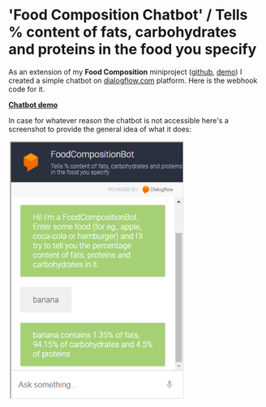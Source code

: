 # 'Food Composition Chatbot' / Tells % content of fats, carbohydrates and proteins in the food you specify

As an extension of my <b>Food Composition</b> miniproject (<a href="https://github.com/IuriiD/food_composition">github</a>, <a href="http://35.204.85.225/" target="_blank">demo</a>) I created a simple chatbot on <a href="https://dialogflow.com/">dialogflow.com</a> platform.
Here is the webhook code for it.

<b><a href="https://console.dialogflow.com/api-client/demo/embedded/521ed0ed-249d-4300-b59f-778ae06d7849">Chatbot demo</a></b>

In case for whatever reason the chatbot is not accessible here's a screenshot to provide the general idea of what it does:
<p>
    <a href="https://github.com/IuriiD/IuriiD.github.io/blob/master/img/fcc_1.jpg" target="_blank"><img src="https://github.com/IuriiD/IuriiD.github.io/blob/master/img/fcc_1.jpg" class="img-fluid img-thumbnail" style="max-width: 350px"></a>
</p>


